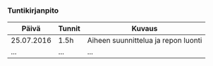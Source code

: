 ### Tuntikirjanpito
Päivä | Tunnit | Kuvaus
--------------- | ----- | ------
25.07.2016 | 1.5h | Aiheen suunnittelua ja repon luonti
... | ... | ...
